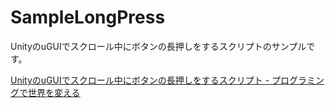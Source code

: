 # SampleLongPress
UnityのuGUIでスクロール中にボタンの長押しをするスクリプトのサンプルです。

[UnityのuGUIでスクロール中にボタンの長押しをするスクリプト - プログラミングで世界を変える](http://kohki.hatenablog.jp/entry/2015/05/10/Unity-uGUI-Scroll-Long-Press "UnityのuGUIでスクロール中にボタンの長押しをするスクリプト - プログラミングで世界を変える")